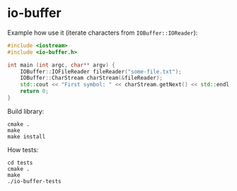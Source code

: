 # io-buffer

Example how use it (iterate characters from `IOBuffer::IOReader`):
```c++
#include <iostream>
#include <io-buffer.h>

int main (int argc, char** argv) {
    IOBuffer::IOFileReader fileReader("some-file.txt");
    IOBuffer::CharStream charStream(&fileReader);
    std::cout << "First symbol: " << charStream.getNext() << std::endl;
    return 0;
}
```

Build library:
```shell
cmake .
make
make install
```

How tests:
```shell
cd tests
cmake .
make
./io-buffer-tests
```
